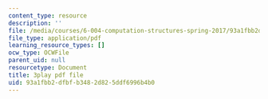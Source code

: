 ```yaml
---
content_type: resource
description: ''
file: /media/courses/6-004-computation-structures-spring-2017/93a1fbb2dfbfb3482d825ddf6996b4b0_Bzqpuuoq4bI.pdf
file_type: application/pdf
learning_resource_types: []
ocw_type: OCWFile
parent_uid: null
resourcetype: Document
title: 3play pdf file
uid: 93a1fbb2-dfbf-b348-2d82-5ddf6996b4b0
---
```

